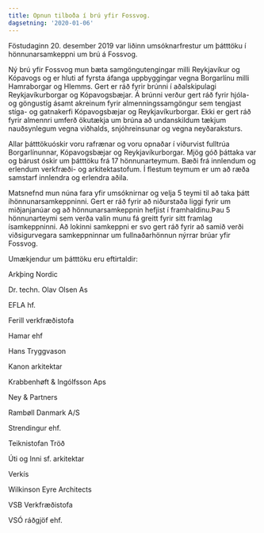 ```yaml
---
title: Opnun tilboða í brú yfir Fossvog.
dagsetning: '2020-01-06'
---
```

Föstudaginn 20. desember 2019 var liðinn umsóknarfrestur um þátttöku í hönnunarsamkeppni um brú á Fossvog.

Ný brú yfir Fossvog mun bæta samgöngutengingar milli Reykjavíkur og Kópavogs og er hluti af fyrsta áfanga uppbyggingar vegna Borgarlínu milli Hamraborgar og Hlemms. Gert er ráð fyrir brúnni í aðalskipulagi Reykjavíkurborgar og Kópavogsbæjar. Á brúnni verður gert ráð fyrir hjóla- og göngustíg ásamt akreinum fyrir almenningssamgöngur sem tengjast stíga- og gatnakerfi Kópavogsbæjar og Reykjavíkurborgar. Ekki er gert ráð fyrir almennri umferð ökutækja um brúna að undanskildum tækjum nauðsynlegum vegna viðhalds, snjóhreinsunar og vegna neyðaraksturs.

Allar þátttökuóskir voru rafrænar og voru opnaðar í viðurvist fulltrúa Borgarlínunnar, Kópavogsbæjar og Reykjavíkurborgar. Mjög góð þáttaka var og bárust óskir um þátttöku frá 17 hönnunarteymum. Bæði frá innlendum og erlendum verkfræði- og arkitektastofum. Í flestum teymum er um að ræða samstarf innlendra og erlendra aðila.

Matsnefnd mun núna fara yfir umsóknirnar og velja 5 teymi til að taka þátt íhönnunarsamkeppninni. Gert er ráð fyrir að niðurstaða liggi fyrir um miðjanjanúar og að hönnunarsamkeppnin hefjist í framhaldinu.Þau 5 hönnunarteymi sem verða valin munu fá greitt fyrir sitt framlag ísamkeppninni. Að lokinni samkeppni er svo gert ráð fyrir að samið verði viðsigurvegara samkeppninnar um fullnaðarhönnun nýrrar brúar yfir Fossvog.

Umækjendur um þátttöku eru eftirtaldir:

Arkþing Nordic

Dr. techn. Olav Olsen As

EFLA hf.

Ferill verkfræðistofa

Hamar ehf

Hans Tryggvason

Kanon arkitektar

Krabbenhøft & Ingólfsson Aps

Ney & Partners

Rambøll Danmark A/S

Strendingur ehf.

Teiknistofan Tröð

Úti og Inni sf. arkitektar

Verkís

Wilkinson Eyre Architects

VSB Verkfræðistofa

VSÓ ráðgjöf ehf.
